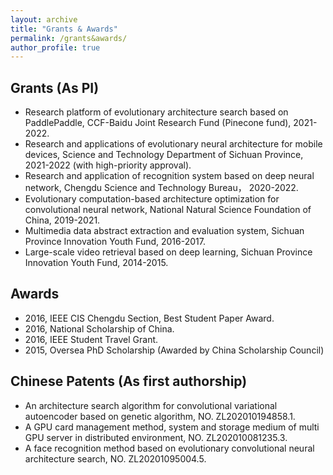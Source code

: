 ```yaml
---
layout: archive
title: "Grants & Awards"
permalink: /grants&awards/
author_profile: true
---
```


## Grants (As PI)
* Research platform of evolutionary architecture search based on PaddlePaddle, CCF-Baidu Joint Research Fund (Pinecone fund), 2021-2022.
* Research and applications of evolutionary neural architecture for mobile devices, Science and Technology Department of Sichuan Province, 2021-2022 (with high-priority approval).
* Research and application of recognition system based on deep neural network, Chengdu Science and Technology Bureau， 2020-2022.
* Evolutionary computation-based architecture optimization for convolutional neural network, National Natural Science Foundation of China, 2019-2021.
* Multimedia data abstract extraction and evaluation system, Sichuan Province Innovation Youth Fund, 2016-2017.
* Large-scale video retrieval based on deep learning, Sichuan Province Innovation Youth Fund, 2014-2015.

## Awards
* 2016, IEEE CIS Chengdu Section, Best Student Paper Award.
* 2016, National Scholarship of China.
* 2016, IEEE Student Travel Grant.
* 2015, Oversea PhD Scholarship (Awarded by China Scholarship Council)

## Chinese Patents (As first authorship)
* An architecture search algorithm for convolutional variational autoencoder based on genetic algorithm, NO. ZL202010194858.1.
* A GPU card management method, system and storage medium of multi GPU server in distributed environment, NO. ZL202010081235.3.
* A face recognition method based on evolutionary convolutional neural architecture search, NO. ZL20201095004.5. 
